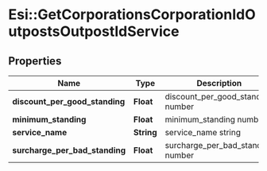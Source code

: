 # Esi::GetCorporationsCorporationIdOutpostsOutpostIdService

## Properties
Name | Type | Description | Notes
------------ | ------------- | ------------- | -------------
**discount_per_good_standing** | **Float** | discount_per_good_standing number | 
**minimum_standing** | **Float** | minimum_standing number | 
**service_name** | **String** | service_name string | 
**surcharge_per_bad_standing** | **Float** | surcharge_per_bad_standing number | 



